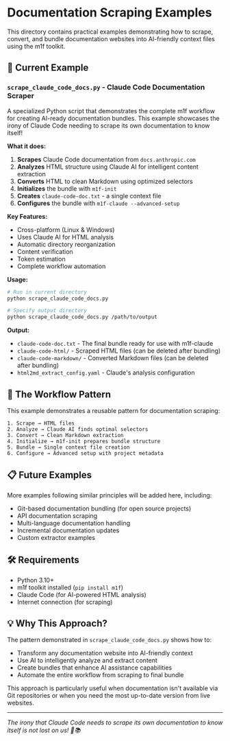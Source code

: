 # Documentation Scraping Examples

This directory contains practical examples demonstrating how to scrape, convert, and bundle documentation websites into AI-friendly context files using the m1f toolkit.

## 🎯 Current Example

### `scrape_claude_code_docs.py` - Claude Code Documentation Scraper

A specialized Python script that demonstrates the complete m1f workflow for creating AI-ready documentation bundles. This example showcases the irony of Claude Code needing to scrape its own documentation to know itself!

**What it does:**
1. **Scrapes** Claude Code documentation from `docs.anthropic.com`
2. **Analyzes** HTML structure using Claude AI for intelligent content extraction
3. **Converts** HTML to clean Markdown using optimized selectors
4. **Initializes** the bundle with `m1f-init`
5. **Creates** `claude-code-doc.txt` - a single context file
6. **Configures** the bundle with `m1f-claude --advanced-setup`

**Key Features:**
- Cross-platform (Linux & Windows)
- Uses Claude AI for HTML analysis
- Automatic directory reorganization
- Content verification
- Token estimation
- Complete workflow automation

**Usage:**
```bash
# Run in current directory
python scrape_claude_code_docs.py

# Specify output directory
python scrape_claude_code_docs.py /path/to/output
```

**Output:**
- `claude-code-doc.txt` - The final bundle ready for use with m1f-claude
- `claude-code-html/` - Scraped HTML files (can be deleted after bundling)
- `claude-code-markdown/` - Converted Markdown files (can be deleted after bundling)
- `html2md_extract_config.yaml` - Claude's analysis configuration

## 🚀 The Workflow Pattern

This example demonstrates a reusable pattern for documentation scraping:

```
1. Scrape → HTML files
2. Analyze → Claude AI finds optimal selectors
3. Convert → Clean Markdown extraction
4. Initialize → m1f-init prepares bundle structure
5. Bundle → Single context file creation
6. Configure → Advanced setup with project metadata
```

## 📋 Future Examples

More examples following similar principles will be added here, including:
- Git-based documentation bundling (for open source projects)
- API documentation scraping
- Multi-language documentation handling
- Incremental documentation updates
- Custom extractor examples

## 🛠️ Requirements

- Python 3.10+
- m1f toolkit installed (`pip install m1f`)
- Claude Code (for AI-powered HTML analysis)
- Internet connection (for scraping)

## 💡 Why This Approach?

The pattern demonstrated in `scrape_claude_code_docs.py` shows how to:
- Transform any documentation website into AI-friendly context
- Use AI to intelligently analyze and extract content
- Create bundles that enhance AI assistance capabilities
- Automate the entire workflow from scraping to final bundle

This approach is particularly useful when documentation isn't available via Git repositories or when you need the most up-to-date version from live websites.

---

*The irony that Claude Code needs to scrape its own documentation to know itself is not lost on us! 🤖📚*